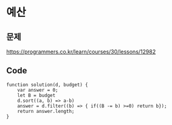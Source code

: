 예산
===

문제
---
https://programmers.co.kr/learn/courses/30/lessons/12982

Code
---
```
function solution(d, budget) {
    var answer = 0;
    let B = budget
    d.sort((a, b) => a-b)
    answer = d.filter((b) => { if((B -= b) >=0) return b});
    return answer.length;
}
```
